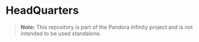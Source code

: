 # HeadQuarters

> **Note:**
> This repository is part of the Pandora Infinity project and is not intended to be used standalone.
